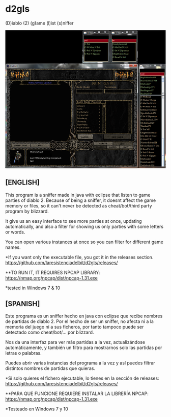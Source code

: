 # d2gls
(D)iablo (2) (g)ame (l)ist (s)niffer

![alt starfield](https://raw.githubusercontent.com/laresistenciadelbit/d2gls/master/screenshot.png)

## [ENGLISH]

This program is a sniffer made in java with eclipse that listen to game parties of diablo 2.
Because of being a sniffer, it doesnt affect the game memory or files,
so it can't never be detected as cheat/bot/third party program by blizzard.

It give us an easy interface to see more parties at once, updating automatically,
and also a filter for showing us only parties with some letters or words.

You can open various instances at once so you can filter for different game names.

*If you want only the executable file, you got it in the releases section.
https://github.com/laresistenciadelbit/d2gls/releases/

**TO RUN IT, IT REQUIRES NPCAP LIBRARY:
https://nmap.org/npcap/dist/npcap-1.31.exe

*tested in Windows 7 & 10

## [SPANISH]

Este programa es un sniffer hecho en java con eclipse que recibe nombres de partidas de diablo 2.
Por el hecho de ser un sniffer, no afecta ni a la memoria del juego ni a sus ficheros,
por tanto tampoco puede ser detectado como cheat/bot/... por blizzard.

Nos da una interfaz para ver más partidas a la vez, actualizándose automáticamente,
y también un filtro para mostrarnos solo las partidas por letras o palabras.

Puedes abrir varias instancias del programa a la vez y así puedes filtrar distintos
nombres de partidas que quieras.

*Si solo quieres el fichero ejecutable, lo tienes en la sección de releases:
https://github.com/laresistenciadelbit/d2gls/releases/

**PARA QUE FUNCIONE REQUIERE INSTALAR LA LIBRERÍA NPCAP:
https://nmap.org/npcap/dist/npcap-1.31.exe

*Testeado en Windows 7 y 10